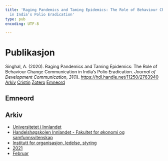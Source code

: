 ```yaml
---
title: 'Raging Pandemics and Taming Epidemics: The Role of Behaviour Change Communication
  in India’s Polio Eradication'
type: pub
encoding: UTF-8

---
```

<h1>Publikasjon</h1>
<article id="csl-bib-container-WYWPLHKK" class="csl-bib-container">
  <div class="csl-bib-body"> <div class="csl-entry">Singhal, A. (2020). Raging Pandemics and Taming Epidemics: The Role of Behaviour Change Communication in India’s Polio Eradication. <i>Journal of Development Communication</i>, <i>31</i>(1). <a href="https://hdl.handle.net/11250/2763940">https://hdl.handle.net/11250/2763940</a></div> </div>
  <div class="csl-bib-buttons">
    <a href="#taxonomy-article-WYWPLHKK" alt="archive" class="csl-bib-button">Arkiv</a>
    <a href="https://app.cristin.no/results/show.jsf?id=1890278" alt="Cristin" class="csl-bib-button">Cristin</a>
    <a href="http://zotero.org/groups/5881554/items/WYWPLHKK" alt="Zotero" class="csl-bib-button">Zotero</a>
    <a href="#keywords-article-WYWPLHKK" alt="keywords" class="csl-bib-button">Emneord</a>
  </div>
  <div id="csl-bib-meta-container-WYWPLHKK"></div>
</article>
<div id="csl-bib-meta-WYWPLHKK" class="csl-bib-meta">
  <article id="keywords-article-WYWPLHKK" class="keywords-article">
    <h1>Emneord</h1>
    
  </article>
  <article id="taxonomy-article-WYWPLHKK" class="taxonomy-article">
    <h1>Arkiv</h1>
    <ul>
      <li>
        <a href="/nn/archive/?key=3DCRN523">Universitetet i Innlandet</a>
      </li>
      <li>
        <a href="/nn/archive/?key=DU8Q9LN9">Handelshøgskolen Innlandet - Fakultet for økonomi og samfunnsvitenskap</a>
      </li>
      <li>
        <a href="/nn/archive/?key=4LUWR3ZM">Institutt for organisasjon, ledelse, styring</a>
      </li>
      <li>
        <a href="/nn/archive/?key=8VQBC64H">2021</a>
      </li>
      <li>
        <a href="/nn/archive/?key=QNQ5BQNV">Februar</a>
      </li>
    </ul>
  </article>
</div>
